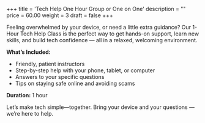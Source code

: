 +++
title = 'Tech Help One Hour Group or One on One'
description = ""
price = 60.00
weight = 3
draft = false
+++

Feeling overwhelmed by your device, or need a little extra guidance? Our 1-Hour Tech Help Class is the perfect way to get hands-on support, learn new skills, and build tech confidence — all in a relaxed, welcoming environment.

**What’s Included:**
* Friendly, patient instructors
* Step-by-step help with your phone, tablet, or computer
* Answers to your specific questions
* Tips on staying safe online and avoiding scams

**Duration:** 1 hour

Let’s make tech simple—together. Bring your device and your questions — we’re here to help.